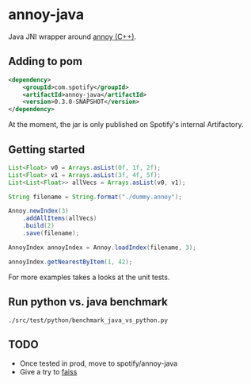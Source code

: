 # annoy-java

Java JNI wrapper around [annoy (C++)](https://github.com/spotify/annoy).

## Adding to pom
```xml
<dependency>
    <groupId>com.spotify</groupId>
    <artifactId>annoy-java</artifactId>
    <version>0.3.0-SNAPSHOT</version>
</dependency>
```
At the moment, the jar is only published on Spotify's internal Artifactory.

## Getting started

```java
List<Float> v0 = Arrays.asList(0f, 1f, 2f);
List<Float> v1 = Arrays.asList(3f, 4f, 5f);
List<List<Float>> allVecs = Arrays.asList(v0, v1);

String filename = String.format("./dummy.annoy");

Annoy.newIndex(3)
    .addAllItems(allVecs)
    .build(2)
    .save(filename);

AnnoyIndex annoyIndex = Annoy.loadIndex(filename, 3);

annoyIndex.getNearestByItem(1, 42);
```
For more examples takes a looks at the unit tests. 

## Run python vs. java benchmark
```
./src/test/python/benchmark_java_vs_python.py
```

## TODO
* Once tested in prod, move to spotify/annoy-java
* Give a try to [faiss](https://github.com/facebookresearch/faiss)
